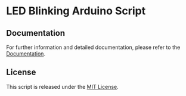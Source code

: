 # LED Blinking Arduino Script

## Documentation

For further information and detailed documentation, please refer to the [Documentation](https://docs.arduinodenis.com/github/resources-arduino/arduino-projects/project-5-arduino).

## License

This script is released under the [MIT License](LICENSE).
